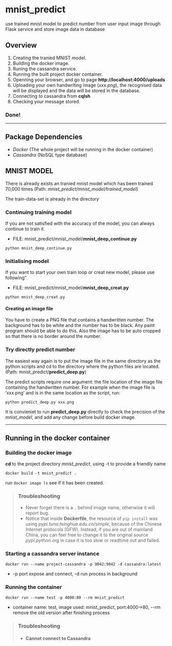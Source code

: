 # mnist_predict
use trained mnist model to predict number from user input image through Flask service and store image data in database

## Overview
1. Creating the tranied MNIST model.
2. Building the docker image.
3. Runing the cassandra service.
4. Running the built project docker container.
5. Openning your browser, and go to page **http://localhost:4000/uploads**
6. Uploading your own handwriting image (*xxx.png*), the recognised data will be displayed and the data will be stored in the database.
7. Connecting to cassandra from **cqlsh**
8. Checking your message stored. 
### Done!
--------------------------------------------------------------------------------------------------------------------------

## Package Dependencies
- *Docker* (The whole project will be running in the docker container)
- *Cassandra* (NoSQL type database)

## MNIST MODEL 
There is already exists an tranied mnist model which has been trained 70,000 times (Path: *mnist_predict/mnist_model/trained_model*)

The train-data-set is already in the directory
### Continuing training model
If you are not satisfied with the accuracy of the model, you can always continue to train it.
- FILE: mnist_predict/mnist_model/**mnist_deep_continue.py**

`python mnist_deep_continue.py`

### Initialising model
If you want to start your own train loop or creat new model, please use following"
- FILE: mnist_predict/mnist_model/**mnist_deep_creat.py**

`python mnist_deep_creat.py`

#### Creating an image file
You have to create a PNG file that contains a handwritten number. The background has to be white and the number has to be black. Any paint program should be able to do this. Also the image has to be auto cropped so that there is no border around the number.

### Try directly predict number
The easiest way again is to put the image file in the same directory as the python scripts and cd to the directory where the python files are located. (Path: mnist_predict/**predict_deep.py**)

The predict scripts require one argument: the file location of the image file containing the handwritten number. For example when the image file is ‘xxx.png’ and is in the same location as the script, run:

`python predict_deep.py xxx.png`

It is convieniet to run **predict_deep.py** directly to check the precision of the *mnist_model*, and add any change before build docker image.

--------------------------------------------------------------------------------------------------------------------------

## Running in the docker container

### Building the docker image
**cd** to the project directory *mnist_predict*, using -t to provide a friendly name

``` docker build -t mnist_predict . ```

run `docker image ls` see if it has been created.

> ### Troubleshooting
>- Never forget there is a `.` behind image name, otherwise it will report bug.
>- Notice that inside **Dockerfile**, the resource of `pip install` was using *pypi.tuna.tsinghua.edu.cn/simple*, because of the Chinese Internet protocols (GFW). Instead, if you are out of mainland China, you can feel free to change it to the original source *pypi.python.org* in case it is too slow or readtime out and failed.

### Starting a cassandra server instance
``` docker run --name project-cassandra -p 9042:9042 -d cassandra:latest ```

- -p port expose and connect, -d run process in background

### Running the container
```docker run --name test -p 4000:80 --rm mnist_predict```
- container name: test, image used: mnist_predict, port:4000->80, --rm remove the old version after finishing process

> ### Troubleshooting 
>- #### Cannot connect to Cassandra









